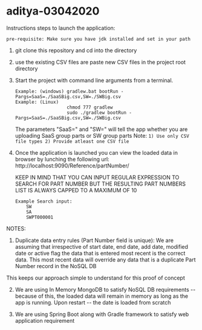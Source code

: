 # aditya-03042020

Instructions steps to launch the application:
```
pre-requisite: Make sure you have jdk installed and set in your path
```

1) git clone this repository and cd into the directory

2) use the existing CSV files are paste new CSV files in the project root directory

3) Start the project with command line arguments from a terminal.
    ```
    Example: (windows) gradlew.bat bootRun -Pargs=SaaS=./SaaSBig.csv,SW=./SWBig.csv
    Example: (Linux)
                       chmod 777 gradlew 
                       sudo ./gradlew bootRun -Pargs=SaaS=./SaaSBig.csv,SW=./SWBig.csv
    ```
    The parameters "SaaS=" and "SW=" will tell the app whether you are uploading SaaS group parts or SW group parts
    Note: ```1) Use only CSV file types
             2) Provide atleast one CSV file
          ```   

4) Once the application is launched you can view the loaded data in browser by lunching the following url:
    http://localhost:9090/Reference/partNumber/
    
    KEEP IN MIND THAT YOU CAN INPUT REGULAR EXPRESSION TO SEARCH FOR PART NUMBER BUT THE RESULTING PART NUMBERS LIST IS ALWAYS CAPPED TO A MAXIMUM OF 10
    ```
    Example Search input:
        SW
        SA
        SWPT000001
    ```
NOTES:    
1) Duplicate data entry rules (Part Number field is unique):
We are assuming that irrespective of start date, end date, add date, modified date or active flag 
the data that is entered most recent is the correct data.
This most recent data will override any data that is a duplicate Part Number record in the NoSQL DB

This keeps our approach simple to understand for this proof of concept

2) We are using In Memory MongoDB to satisfy NoSQL DB requirements -- because of this, the loaded data will remain in memory as long as the app is running.
Upon restart -- the date is loaded from scratch

3) We are using Spring Boot along with Gradle framework to satisfy web application requirement